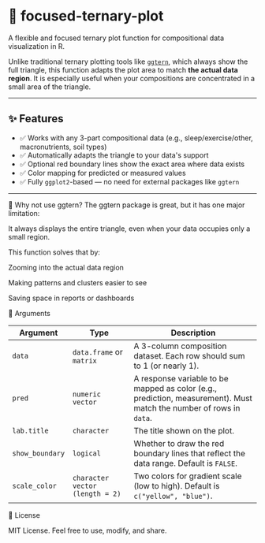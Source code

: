 # 🎯 focused-ternary-plot

A flexible and focused ternary plot function for compositional data visualization in R.

Unlike traditional ternary plotting tools like [`ggtern`](https://github.com/hdrake/ggtern), which always show the full triangle, this function adapts the plot area to match **the actual data region**. It is especially useful when your compositions are concentrated in a small area of the triangle.

---

## ✨ Features

- ✅ Works with any 3-part compositional data (e.g., sleep/exercise/other, macronutrients, soil types)
- ✅ Automatically adapts the triangle to your data's support
- ✅ Optional red boundary lines show the exact area where data exists
- ✅ Color mapping for predicted or measured values
- ✅ Fully `ggplot2`-based — no need for external packages like `ggtern`

---

🧭 Why not use ggtern?
The ggtern package is great, but it has one major limitation:

It always displays the entire triangle, even when your data occupies only a small region.

This function solves that by:

Zooming into the actual data region

Making patterns and clusters easier to see

Saving space in reports or dashboards


🔧 Arguments

| Argument        | Type                            | Description                                                                                                         |
| --------------- | ------------------------------- | ------------------------------------------------------------------------------------------------------------------- |
| `data`          | `data.frame` or `matrix`        | A 3-column composition dataset. Each row should sum to 1 (or nearly 1).                                             |
| `pred`          | `numeric vector`                | A response variable to be mapped as color (e.g., prediction, measurement). Must match the number of rows in `data`. |
| `lab.title`     | `character`                     | The title shown on the plot.                                                                                        |
| `show_boundary` | `logical`                       | Whether to draw the red boundary lines that reflect the data range. Default is `FALSE`.                             |
| `scale_color`   | `character vector (length = 2)` | Two colors for gradient scale (low to high). Default is `c("yellow", "blue")`.                                      |



📜 License  

MIT License. Feel free to use, modify, and share.




